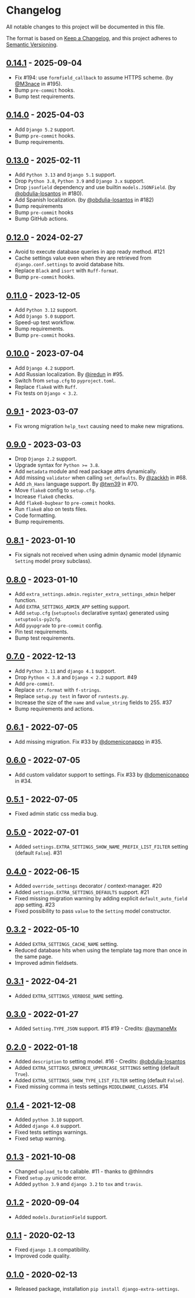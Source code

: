 # Changelog
All notable changes to this project will be documented in this file.

The format is based on [Keep a Changelog](https://keepachangelog.com/en/1.0.0/),
and this project adheres to [Semantic Versioning](https://semver.org/spec/v2.0.0.html).

## [0.14.1](https://github.com/fabiocaccamo/django-extra-settings/releases/tag/0.14.1) - 2025-09-04
-   Fix #194: use `formfield_callback` to assume HTTPS scheme. (by [@M3nace](https://github.com/M3nace) in #195).
-   Bump `pre-commit` hooks.
-   Bump test requirements.

## [0.14.0](https://github.com/fabiocaccamo/django-extra-settings/releases/tag/0.14.0) - 2025-04-03
-   Add `Django 5.2` support.
-   Bump `pre-commit` hooks.
-   Bump requirements.

## [0.13.0](https://github.com/fabiocaccamo/django-extra-settings/releases/tag/0.13.0) - 2025-02-11
-   Add `Python 3.13` and `Django 5.1` support.
-   Drop `Python 3.8`, `Python 3.9` and `Django 3.x` support.
-   Drop `jsonfield` dependency and use builtin `models.JSONField`. (by [@obdulia-losantos](https://github.com/obdulia-losantos) in #180).
-   Add Spanish localization. (by [@obdulia-losantos](https://github.com/obdulia-losantos) in #182)
-   Bump requirements
-   Bump `pre-commit` hooks
-   Bump GitHub actions.

## [0.12.0](https://github.com/fabiocaccamo/django-extra-settings/releases/tag/0.12.0) - 2024-02-27
-   Avoid to execute database queries in app ready method. #121
-   Cache settings value even when they are retrieved from `django.conf.settings` to avoid database hits.
-   Replace `Black` and `isort` with `Ruff-format`.
-   Bump `pre-commit` hooks.

## [0.11.0](https://github.com/fabiocaccamo/django-extra-settings/releases/tag/0.11.0) - 2023-12-05
-   Add `Python 3.12` support.
-   Add `Django 5.0` support.
-   Speed-up test workflow.
-   Bump requirements.
-   Bump `pre-commit` hooks.

## [0.10.0](https://github.com/fabiocaccamo/django-extra-settings/releases/tag/0.10.0) - 2023-07-04
-   Add `Django 4.2` support.
-   Add Russian localization. By [@iredun](https://github.com/iredun) in #95.
-   Switch from `setup.cfg` to `pyproject.toml`.
-   Replace `flake8` with `Ruff`.
-   Fix tests on `Django < 3.2`.

## [0.9.1](https://github.com/fabiocaccamo/django-extra-settings/releases/tag/0.9.1) - 2023-03-07
-   Fix wrong migration `help_text` causing need to make new migrations.

## [0.9.0](https://github.com/fabiocaccamo/django-extra-settings/releases/tag/0.9.0) - 2023-03-03
-   Drop `Django 2.2` support.
-   Upgrade syntax for `Python >= 3.8`.
-   Add `metadata` module and read package attrs dynamically.
-   Add missing `validator` when calling `set_defaults`. By [@zackkh](https://github.com/zackkh) in #68.
-   Add `zh_Hans` language support. By [@twn39](https://github.com/twn39) in #70.
-   Move `flake8` config to `setup.cfg`.
-   Increase `flake8` checks.
-   Add `flake8-bugbear` to `pre-commit` hooks.
-   Run `flake8` also on tests files.
-   Code formatting.
-   Bump requirements.

## [0.8.1](https://github.com/fabiocaccamo/django-extra-settings/releases/tag/0.8.1) - 2023-01-10
-   Fix signals not received when using admin dynamic model (dynamic `Setting` model  proxy subclass).

## [0.8.0](https://github.com/fabiocaccamo/django-extra-settings/releases/tag/0.8.0) - 2023-01-10
-   Add `extra_settings.admin.register_extra_settings_admin` helper function.
-   Add `EXTRA_SETTINGS_ADMIN_APP` setting support.
-   Add `setup.cfg` (`setuptools` declarative syntax) generated using `setuptools-py2cfg`.
-   Add `pyupgrade` to `pre-commit` config.
-   Pin test requirements.
-   Bump test requirements.


## [0.7.0](https://github.com/fabiocaccamo/django-extra-settings/releases/tag/0.7.0) - 2022-12-13
-   Add `Python 3.11` and `django 4.1` support.
-   Drop `Python < 3.8` and `Django < 2.2` support. #49
-   Add `pre-commit`.
-   Replace `str.format` with `f-strings`.
-   Replace `setup.py test` in favor of `runtests.py`.
-   Increase the size of the `name` and `value_string` fields to 255. #37
-   Bump requirements and actions.

## [0.6.1](https://github.com/fabiocaccamo/django-extra-settings/releases/tag/0.6.1) - 2022-07-05
-   Add missing migration. Fix #33 by [@domeniconappo](https://github.com/domeniconappo) in #35.

## [0.6.0](https://github.com/fabiocaccamo/django-extra-settings/releases/tag/0.6.0) - 2022-07-05
-   Add custom validator support to settings. Fix #33 by [@domeniconappo](https://github.com/domeniconappo) in #34.

## [0.5.1](https://github.com/fabiocaccamo/django-extra-settings/releases/tag/0.5.1) - 2022-07-05
-   Fixed admin static css media bug.

## [0.5.0](https://github.com/fabiocaccamo/django-extra-settings/releases/tag/0.5.0) - 2022-07-01
-   Added `settings.EXTRA_SETTINGS_SHOW_NAME_PREFIX_LIST_FILTER` setting (default `False`). #31

## [0.4.0](https://github.com/fabiocaccamo/django-extra-settings/releases/tag/0.4.0) - 2022-06-15
-   Added `override_settings` decorator / context-manager. #20
-   Added `settings.EXTRA_SETTINGS_DEFAULTS` support. #21
-   Fixed missing migration warning by adding explicit `default_auto_field` app setting. #23
-   Fixed possibility to pass `value` to the `Setting` model constructor.

## [0.3.2](https://github.com/fabiocaccamo/django-extra-settings/releases/tag/0.3.2) - 2022-05-10
-   Added `EXTRA_SETTINGS_CACHE_NAME` setting.
-   Reduced database hits when using the template tag more than once in the same page.
-   Improved admin fieldsets.

## [0.3.1](https://github.com/fabiocaccamo/django-extra-settings/releases/tag/0.3.1) - 2022-04-21
-   Added `EXTRA_SETTINGS_VERBOSE_NAME` setting.

## [0.3.0](https://github.com/fabiocaccamo/django-extra-settings/releases/tag/0.3.0) - 2022-01-27
-   Added `Setting.TYPE_JSON` support. #15 #19 - Credits: [@aymaneMx](https://github.com/aymaneMx)

## [0.2.0](https://github.com/fabiocaccamo/django-extra-settings/releases/tag/0.2.0) - 2022-01-18
-   Added `description` to setting model. #16 - Credits: [@obdulia-losantos](https://github.com/obdulia-losantos)
-   Added `EXTRA_SETTINGS_ENFORCE_UPPERCASE_SETTINGS` setting (default `True`).
-   Added `EXTRA_SETTINGS_SHOW_TYPE_LIST_FILTER` setting (default `False`).
-   Fixed missing comma in tests settings `MIDDLEWARE_CLASSES`. #14

## [0.1.4](https://github.com/fabiocaccamo/django-extra-settings/releases/tag/0.1.4) - 2021-12-08
-   Added `python 3.10` support.
-   Added `django 4.0` support.
-   Fixed tests settings warnings.
-   Fixed setup warning.

## [0.1.3](https://github.com/fabiocaccamo/django-extra-settings/releases/tag/0.1.3) - 2021-10-08
-   Changed `upload_to` to callable. #11 - thanks to @thlnndrs
-   Fixed `setup.py` unicode error.
-   Added `python 3.9` and `django 3.2` to `tox` and `travis`.

## [0.1.2](https://github.com/fabiocaccamo/django-extra-settings/releases/tag/0.1.2) - 2020-09-04
-   Added `models.DurationField` support.

## [0.1.1](https://github.com/fabiocaccamo/django-extra-settings/releases/tag/0.1.1) - 2020-02-13
-   Fixed `django 1.8` compatibility.
-   Improved code quality.

## [0.1.0](https://github.com/fabiocaccamo/django-extra-settings/releases/tag/0.1.0) - 2020-02-13
-   Released package, installation `pip install django-extra-settings`.
